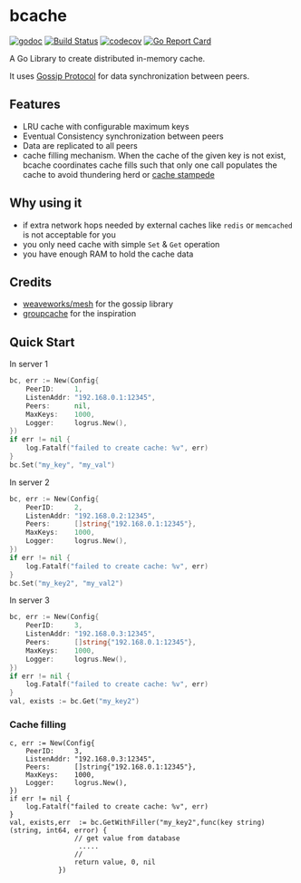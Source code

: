 # bcache

[![godoc](https://godoc.org/github.com/iwanbk/bcache?status.svg)](http://godoc.org/github.com/iwanbk/bcache)
[![Build Status](https://travis-ci.org/iwanbk/bcache.svg?branch=master)](https://travis-ci.org/iwanbk/bcache)
[![codecov](https://codecov.io/gh/iwanbk/bcache/branch/master/graph/badge.svg)](https://codecov.io/gh/iwanbk/bcache)
[![Go Report Card](https://goreportcard.com/badge/github.com/iwanbk/bcache)](https://goreportcard.com/report/github.com/iwanbk/bcache)

A Go Library to create distributed in-memory cache.

It uses [Gossip Protocol](https://en.wikipedia.org/wiki/Gossip_protocol) for data synchronization between peers.

## Features

- LRU cache with configurable maximum keys
- Eventual Consistency synchronization between peers
- Data are replicated to all peers
- cache filling mechanism. When the cache of the given key is not exist, bcache coordinates cache fills such that only one call populates the cache to avoid thundering herd or [cache stampede](https://en.wikipedia.org/wiki/Cache_stampede)

## Why using it

- if extra network hops needed by external caches like `redis` or `memcached` is not acceptable for you
- you only need cache with simple `Set` & `Get` operation
- you have enough RAM to hold the cache data

## Credits

- [weaveworks/mesh](https://github.com/weaveworks/mesh) for the gossip library
- [groupcache](https://github.com/golang/groupcache) for the inspiration

## Quick Start

In server 1
```go
bc, err := New(Config{
	PeerID:     1,
	ListenAddr: "192.168.0.1:12345",
	Peers:      nil,
	MaxKeys:    1000,
	Logger:     logrus.New(),
})
if err != nil {
    log.Fatalf("failed to create cache: %v", err)
}
bc.Set("my_key", "my_val")
```

In server 2
```go
bc, err := New(Config{
	PeerID:     2,
	ListenAddr: "192.168.0.2:12345",
	Peers:      []string{"192.168.0.1:12345"},
	MaxKeys:    1000,
	Logger:     logrus.New(),
})
if err != nil {
    log.Fatalf("failed to create cache: %v", err)
}
bc.Set("my_key2", "my_val2")
```

In server 3
```go
bc, err := New(Config{
	PeerID:     3,
	ListenAddr: "192.168.0.3:12345",
	Peers:      []string{"192.168.0.1:12345"},
	MaxKeys:    1000,
	Logger:     logrus.New(),
})
if err != nil {
    log.Fatalf("failed to create cache: %v", err)
}
val, exists := bc.Get("my_key2")
```

### Cache filling 

```
c, err := New(Config{
	PeerID:     3,
	ListenAddr: "192.168.0.3:12345",
	Peers:      []string{"192.168.0.1:12345"},
	MaxKeys:    1000,
	Logger:     logrus.New(),
})
if err != nil {
    log.Fatalf("failed to create cache: %v", err)
}
val, exists,err  := bc.GetWithFiller("my_key2",func(key string) (string, int64, error) {
                // get value from database
                 .....
                //
				return value, 0, nil
			})
```
